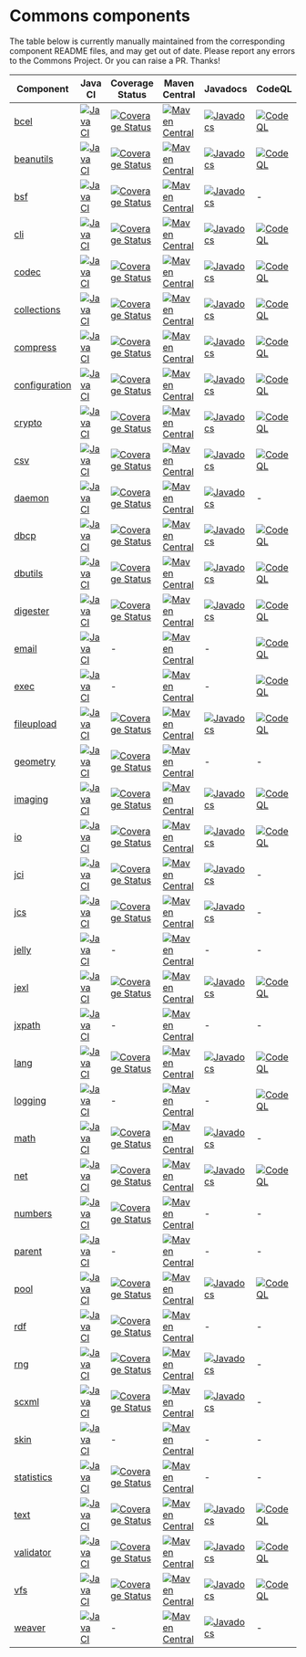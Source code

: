 <!---
 Licensed to the Apache Software Foundation (ASF) under one or more
 contributor license agreements.  See the NOTICE file distributed with
 this work for additional information regarding copyright ownership.
 The ASF licenses this file to You under the Apache License, Version 2.0
 (the "License"); you may not use this file except in compliance with
 the License.  You may obtain a copy of the License at

      https://www.apache.org/licenses/LICENSE-2.0

 Unless required by applicable law or agreed to in writing, software
 distributed under the License is distributed on an "AS IS" BASIS,
 WITHOUT WARRANTIES OR CONDITIONS OF ANY KIND, either express or implied.
 See the License for the specific language governing permissions and
 limitations under the License.
-->
# Commons components

The table below is currently manually maintained from the corresponding component README files, and may get out of date. Please report any errors to the Commons Project.
Or you can raise a PR. Thanks!

| Component | Java CI | Coverage Status | Maven Central | Javadocs | CodeQL | OpenSSF Scorecard |
| ---       |     --- |      ---        |     ---       |     ---  |    --- |     ---           |
| [bcel](https://github.com/apache/commons-bcel)  | [![Java CI](https://github.com/apache/commons-bcel/actions/workflows/maven.yml/badge.svg)](https://github.com/apache/commons-bcel/actions/workflows/maven.yml) | [![Coverage Status](https://codecov.io/gh/apache/commons-bcel/branch/master/graph/badge.svg)](https://app.codecov.io/gh/apache/commons-bcel) | [![Maven Central](https://maven-badges.herokuapp.com/maven-central/org.apache.bcel/bcel/badge.svg?gav=true)](https://maven-badges.herokuapp.com/maven-central/org.apache.bcel/bcel/?gav=true) | [![Javadocs](https://javadoc.io/badge/org.apache.bcel/bcel/6.7.0.svg)](https://javadoc.io/doc/org.apache.bcel/bcel/6.7.0) | [![CodeQL](https://github.com/apache/commons-bcel/actions/workflows/codeql-analysis.yml/badge.svg)](https://github.com/apache/commons-bcel/actions/workflows/codeql-analysis.yml) | [![OpenSSF Scorecard](https://api.securityscorecards.dev/projects/github.com/apache/commons-bcel/badge)](https://api.securityscorecards.dev/projects/github.com/apache/commons-bcel) |
|[beanutils](https://github.com/apache/commons-beanutils)|[![Java CI](https://github.com/apache/commons-beanutils/actions/workflows/maven.yml/badge.svg)](https://github.com/apache/commons-beanutils/actions/workflows/maven.yml)|[![Coverage Status](https://codecov.io/gh/apache/commons-beanutils/branch/master/graph/badge.svg)](https://app.codecov.io/gh/apache/commons-beanutils/branch/master)|[![Maven Central](https://maven-badges.herokuapp.com/maven-central/commons-beanutils/commons-beanutils/badge.svg?gav=true)](https://maven-badges.herokuapp.com/maven-central/org.apache.commons/commons-beanutils2/?gav=true)|[![Javadocs](https://javadoc.io/badge/org.apache.commons/commons-beanutils2/2.0.0.svg)](https://javadoc.io/doc/org.apache.commons/commons-beanutils2/2.0.0)|[![CodeQL](https://github.com/apache/commons-beanutils/actions/workflows/codeql-analysis.yml/badge.svg)](https://github.com/apache/commons-beanutils/actions/workflows/codeql-analysis.yml)|-|
|[bsf](https://github.com/apache/commons-bsf)|[![Java CI](https://github.com/apache/commons-bsf/actions/workflows/maven.yml/badge.svg)](https://github.com/apache/commons-bsf/actions/workflows/maven.yml)|[![Coverage Status](https://coveralls.io/repos/apache/commons-bsf/badge.svg)](https://coveralls.io/r/apache/commons-bsf)|[![Maven Central](https://maven-badges.herokuapp.com/maven-central/bsf/bsf/badge.svg)](https://maven-badges.herokuapp.com/maven-central/bsf/bsf/)|[![Javadocs](https://javadoc.io/badge/bsf/bsf/2.5.0.svg)](https://javadoc.io/doc/bsf/bsf/2.5.0)|-|-|
|[cli](https://github.com/apache/commons-cli)|[![Java CI](https://github.com/apache/commons-cli/actions/workflows/maven.yml/badge.svg)](https://github.com/apache/commons-cli/actions/workflows/maven.yml)|[![Coverage Status](https://codecov.io/gh/apache/commons-cli/branch/master/graph/badge.svg)](https://app.codecov.io/gh/apache/commons-cli/branch/master)|[![Maven Central](https://maven-badges.herokuapp.com/maven-central/commons-cli/commons-cli/badge.svg?gav=true)](https://maven-badges.herokuapp.com/maven-central/commons-cli/commons-cli/?gav=true)|[![Javadocs](https://javadoc.io/badge/commons-cli/commons-cli/1.5.0.svg)](https://javadoc.io/doc/commons-cli/commons-cli/1.5.0)|[![CodeQL](https://github.com/apache/commons-cli/actions/workflows/codeql-analysis.yml/badge.svg)](https://github.com/apache/commons-cli/actions/workflows/codeql-analysis.yml)|-|
|[codec](https://github.com/apache/commons-codec)|[![Java CI](https://github.com/apache/commons-codec/actions/workflows/maven.yml/badge.svg)](https://github.com/apache/commons-codec/actions/workflows/maven.yml)|[![Coverage Status](https://codecov.io/gh/apache/commons-codec/branch/master/graph/badge.svg)](https://app.codecov.io/gh/apache/commons-codec)|[![Maven Central](https://maven-badges.herokuapp.com/maven-central/commons-codec/commons-codec/badge.svg?gav=true)](https://maven-badges.herokuapp.com/maven-central/commons-codec/commons-codec/?gav=true)|[![Javadocs](https://javadoc.io/badge/commons-codec/commons-codec/1.16.0.svg)](https://javadoc.io/doc/commons-codec/commons-codec/1.16.0)|[![CodeQL](https://github.com/apache/commons-codec/actions/workflows/codeql-analysis.yml/badge.svg)](https://github.com/apache/commons-codec/actions/workflows/codeql-analysis.yml)|[![OpenSSF Scorecard](https://api.securityscorecards.dev/projects/github.com/apache/commons-codec/badge)](https://api.securityscorecards.dev/projects/github.com/apache/commons-codec)|
|[collections](https://github.com/apache/commons-collections)|[![Java CI](https://github.com/apache/commons-collections/actions/workflows/maven.yml/badge.svg)](https://github.com/apache/commons-collections/actions/workflows/maven.yml)|[![Coverage Status](https://codecov.io/gh/apache/commons-collections/branch/master/graph/badge.svg)](https://app.codecov.io/gh/apache/commons-collections/branch/master)|[![Maven Central](https://maven-badges.herokuapp.com/maven-central/org.apache.commons/commons-collections4/badge.svg?gav=true)](https://maven-badges.herokuapp.com/maven-central/org.apache.commons/commons-collections4/?gav=true)|[![Javadocs](https://javadoc.io/badge/org.apache.commons/commons-collections4/4.4.svg)](https://javadoc.io/doc/org.apache.commons/commons-collections4/4.4)|[![CodeQL](https://github.com/apache/commons-collections/actions/workflows/codeql-analysis.yml/badge.svg)](https://github.com/apache/commons-collections/actions/workflows/codeql-analysis.yml)|-|
|[compress](https://github.com/apache/commons-compress)|[![Java CI](https://github.com/apache/commons-compress/actions/workflows/maven.yml/badge.svg)](https://github.com/apache/commons-compress/actions/workflows/maven.yml)|[![Coverage Status](https://codecov.io/gh/apache/commons-compress/branch/master/graph/badge.svg)](https://app.codecov.io/gh/apache/commons-compress)|[![Maven Central](https://maven-badges.herokuapp.com/maven-central/org.apache.commons/commons-compress/badge.svg?gav=true)](https://maven-badges.herokuapp.com/maven-central/org.apache.commons/commons-compress/?gav=true)|[![Javadocs](https://javadoc.io/badge/org.apache.commons/commons-compress/1.24.0.svg)](https://javadoc.io/doc/org.apache.commons/commons-compress/1.24.0)|[![CodeQL](https://github.com/apache/commons-compress/actions/workflows/codeql-analysis.yml/badge.svg)](https://github.com/apache/commons-compress/actions/workflows/codeql-analysis.yml)|[![OpenSSF Scorecard](https://api.securityscorecards.dev/projects/github.com/apache/commons-compress/badge)](https://api.securityscorecards.dev/projects/github.com/apache/commons-compress)|
|[configuration](https://github.com/apache/commons-configuration)|[![Java CI](https://github.com/apache/commons-configuration/actions/workflows/maven.yml/badge.svg)](https://github.com/apache/commons-configuration/actions/workflows/maven.yml)|[![Coverage Status](https://codecov.io/gh/apache/commons-configuration/branch/master/graph/badge.svg)](https://app.codecov.io/gh/apache/commons-configuration)|[![Maven Central](https://maven-badges.herokuapp.com/maven-central/org.apache.commons/commons-configuration2/badge.svg?gav=true)](https://maven-badges.herokuapp.com/maven-central/org.apache.commons/commons-configuration2/?gav=true)|[![Javadocs](https://javadoc.io/badge/org.apache.commons/commons-configuration2/2.9.0.svg)](https://javadoc.io/doc/org.apache.commons/commons-configuration2/2.9.0)|[![CodeQL](https://github.com/apache/commons-configuration/actions/workflows/codeql-analysis.yml/badge.svg)](https://github.com/apache/commons-configuration/actions/workflows/codeql-analysis.yml)|[![OpenSSF Scorecard](https://api.securityscorecards.dev/projects/github.com/apache/commons-configuration/badge)](https://api.securityscorecards.dev/projects/github.com/apache/commons-configuration)|
|[crypto](https://github.com/apache/commons-crypto)|[![Java CI](https://github.com/apache/commons-crypto/actions/workflows/maven.yml/badge.svg)](https://github.com/apache/commons-crypto/actions/workflows/maven.yml)|[![Coverage Status](https://codecov.io/gh/apache/commons-crypto/branch/master/graph/badge.svg)](https://app.codecov.io/gh/apache/commons-crypto)|[![Maven Central](https://maven-badges.herokuapp.com/maven-central/org.apache.commons/commons-crypto/badge.svg?gav=true)](https://maven-badges.herokuapp.com/maven-central/org.apache.commons/commons-crypto/?gav=true)|[![Javadocs](https://javadoc.io/badge/org.apache.commons/commons-crypto/1.2.0.svg)](https://javadoc.io/doc/org.apache.commons/commons-crypto/1.2.0)|[![CodeQL](https://github.com/apache/commons-crypto/actions/workflows/codeql-analysis.yml/badge.svg)](https://github.com/apache/commons-crypto/actions/workflows/codeql-analysis.yml)|[![OpenSSF Scorecard](https://api.securityscorecards.dev/projects/github.com/apache/commons-crypto/badge)](https://api.securityscorecards.dev/projects/github.com/apache/commons-crypto)|
|[csv](https://github.com/apache/commons-csv)|[![Java CI](https://github.com/apache/commons-csv/actions/workflows/maven.yml/badge.svg)](https://github.com/apache/commons-csv/actions/workflows/maven.yml)|[![Coverage Status](https://codecov.io/gh/apache/commons-csv/branch/master/graph/badge.svg)](https://app.codecov.io/gh/apache/commons-csv)|[![Maven Central](https://maven-badges.herokuapp.com/maven-central/org.apache.commons/commons-csv/badge.svg?gav=true)](https://maven-badges.herokuapp.com/maven-central/org.apache.commons/commons-csv/?gav=true)|[![Javadocs](https://javadoc.io/badge/org.apache.commons/commons-csv/1.10.0.svg)](https://javadoc.io/doc/org.apache.commons/commons-csv/1.10.0)|[![CodeQL](https://github.com/apache/commons-csv/actions/workflows/codeql-analysis.yml/badge.svg)](https://github.com/apache/commons-csv/actions/workflows/codeql-analysis.yml)|[![OpenSSF Scorecard](https://api.securityscorecards.dev/projects/github.com/apache/commons-csv/badge)](https://api.securityscorecards.dev/projects/github.com/apache/commons-csv)|
|[daemon](https://github.com/apache/commons-daemon)|[![Java CI](https://github.com/apache/commons-daemon/actions/workflows/maven.yml/badge.svg)](https://github.com/apache/commons-daemon/actions/workflows/maven.yml)|[![Coverage Status](https://codecov.io/gh/apache/commons-daemon/branch/master/graph/badge.svg)](https://app.codecov.io/gh/apache/commons-daemon)|[![Maven Central](https://maven-badges.herokuapp.com/maven-central/commons-daemon/commons-daemon/badge.svg)](https://maven-badges.herokuapp.com/maven-central/commons-daemon/commons-daemon/)|[![Javadocs](https://javadoc.io/badge/commons-daemon/commons-daemon/1.3.3.svg)](https://javadoc.io/doc/commons-daemon/commons-daemon/1.3.3)|-|-|
|[dbcp](https://github.com/apache/commons-dbcp)|[![Java CI](https://github.com/apache/commons-dbcp/actions/workflows/maven.yml/badge.svg)](https://github.com/apache/commons-dbcp/actions/workflows/maven.yml)|[![Coverage Status](https://codecov.io/gh/apache/commons-dbcp/branch/master/graph/badge.svg)](https://app.codecov.io/gh/apache/commons-dbcp)|[![Maven Central](https://maven-badges.herokuapp.com/maven-central/org.apache.commons/commons-dbcp2/badge.svg?gav=true)](https://maven-badges.herokuapp.com/maven-central/org.apache.commons/commons-dbcp2/?gav=true)|[![Javadocs](https://javadoc.io/badge/org.apache.commons/commons-dbcp2/2.10.0.svg)](https://javadoc.io/doc/org.apache.commons/commons-dbcp2/2.10.0)|[![CodeQL](https://github.com/apache/commons-dbcp/actions/workflows/codeql-analysis.yml/badge.svg)](https://github.com/apache/commons-dbcp/actions/workflows/codeql-analysis.yml)|[![OpenSSF Scorecard](https://api.securityscorecards.dev/projects/github.com/apache/commons-dbcp/badge)](https://api.securityscorecards.dev/projects/github.com/apache/commons-dbcp)|
|[dbutils](https://github.com/apache/commons-dbutils)|[![Java CI](https://github.com/apache/commons-dbutils/actions/workflows/maven.yml/badge.svg)](https://github.com/apache/commons-dbutils/actions/workflows/maven.yml)|[![Coverage Status](https://codecov.io/gh/apache/commons-dbutils/branch/master/graph/badge.svg)](https://app.codecov.io/gh/apache/commons-dbutils)|[![Maven Central](https://maven-badges.herokuapp.com/maven-central/commons-dbutils/commons-dbutils/badge.svg?gav=true)](https://maven-badges.herokuapp.com/maven-central/commons-dbutils/commons-dbutils/?gav=true)|[![Javadocs](https://javadoc.io/badge/commons-dbutils/commons-dbutils/1.8.1.svg)](https://javadoc.io/doc/commons-dbutils/commons-dbutils/1.8.1)|[![CodeQL](https://github.com/apache/commons-dbutils/actions/workflows/codeql-analysis.yml/badge.svg)](https://github.com/apache/commons-dbutils/actions/workflows/codeql-analysis.yml)|[![OpenSSF Scorecard](https://api.securityscorecards.dev/projects/github.com/apache/commons-dbutils/badge)](https://api.securityscorecards.dev/projects/github.com/apache/commons-dbutils)|
|[digester](https://github.com/apache/commons-digester)|[![Java CI](https://github.com/apache/commons-digester/actions/workflows/maven.yml/badge.svg)](https://github.com/apache/commons-digester/actions/workflows/maven.yml)|[![Coverage Status](https://codecov.io/gh/apache/commons-digester/branch/master/graph/badge.svg)](https://app.codecov.io/gh/apache/commons-digester)|[![Maven Central](https://maven-badges.herokuapp.com/maven-central/org.apache.commons/commons-digester3/badge.svg?gav=true)](https://maven-badges.herokuapp.com/maven-central/org.apache.commons/commons-digester3/?gav=true)|[![Javadocs](https://javadoc.io/badge/org.apache.commons/commons-digester3-parent/3.3.svg)](https://javadoc.io/doc/org.apache.commons/commons-digester3-parent/3.3)|[![CodeQL](https://github.com/apache/commons-digester/actions/workflows/codeql-analysis.yml/badge.svg)](https://github.com/apache/commons-digester/actions/workflows/codeql-analysis.yml)|[![OpenSSF Scorecard](https://api.securityscorecards.dev/projects/github.com/apache/commons-digester/badge)](https://api.securityscorecards.dev/projects/github.com/apache/commons-digester)|
|[email](https://github.com/apache/commons-email)|[![Java CI](https://github.com/apache/commons-email/actions/workflows/maven.yml/badge.svg)](https://github.com/apache/commons-email/actions/workflows/maven.yml)|-|[![Maven Central](https://maven-badges.herokuapp.com/maven-central/org.apache.commons/commons-email/badge.svg?gav=true)](https://maven-badges.herokuapp.com/maven-central/org.apache.commons/commons-email/?gav=true)|-|[![CodeQL](https://github.com/apache/commons-email/actions/workflows/codeql-analysis.yml/badge.svg)](https://github.com/apache/commons-email/actions/workflows/codeql-analysis.yml)|-|
|[exec](https://github.com/apache/commons-exec)|[![Java CI](https://github.com/apache/commons-exec/actions/workflows/maven.yml/badge.svg)](https://github.com/apache/commons-exec/actions/workflows/maven.yml)|-|[![Maven Central](https://maven-badges.herokuapp.com/maven-central/org.apache.commons/commons-exec/badge.svg?gav=true)](https://maven-badges.herokuapp.com/maven-central/org.apache.commons/commons-exec/?gav=true)|-|[![CodeQL](https://github.com/apache/commons-exec/actions/workflows/codeql-analysis.yml/badge.svg)](https://github.com/apache/commons-exec/actions/workflows/codeql-analysis.yml)|-|
|[fileupload](https://github.com/apache/commons-fileupload)|[![Java CI](https://github.com/apache/commons-fileupload/actions/workflows/maven.yml/badge.svg)](https://github.com/apache/commons-fileupload/actions/workflows/maven.yml)|[![Coverage Status](https://codecov.io/gh/apache/commons-fileupload/branch/master/graph/badge.svg)](https://app.codecov.io/gh/apache/commons-fileupload)|[![Maven Central](https://maven-badges.herokuapp.com/maven-central/org.apache.commons/commons-fileupload2/badge.svg?gav=true)](https://maven-badges.herokuapp.com/maven-central/org.apache.commons/commons-fileupload2/?gav=true)|[![Javadocs](https://javadoc.io/badge/org.apache.commons/commons-fileupload2/2.0.0-M1.svg)](https://javadoc.io/doc/org.apache.commons/commons-fileupload2/2.0.0-M1)|[![CodeQL](https://github.com/apache/commons-fileupload/actions/workflows/codeql-analysis.yml/badge.svg)](https://github.com/apache/commons-fileupload/actions/workflows/codeql-analysis.yml)|[![OpenSSF Scorecard](https://api.securityscorecards.dev/projects/github.com/apache/commons-fileupload/badge)](https://api.securityscorecards.dev/projects/github.com/apache/commons-fileupload)|
|[geometry](https://github.com/apache/commons-geometry)|[![Java CI](https://github.com/apache/commons-geometry/actions/workflows/maven.yml/badge.svg)](https://github.com/apache/commons-geometry/actions/workflows/maven.yml)|[![Coverage Status](https://codecov.io/gh/apache/commons-geometry/branch/master/graph/badge.svg)](https://app.codecov.io/gh/apache/commons-geometry)|[![Maven Central](https://maven-badges.herokuapp.com/maven-central/org.apache.commons/commons-geometry-spherical/badge.svg)](https://maven-badges.herokuapp.com/maven-central/org.apache.commons/commons-geometry-spherical/)|-|-|-|
|[imaging](https://github.com/apache/commons-imaging)|[![Java CI](https://github.com/apache/commons-imaging/actions/workflows/maven.yml/badge.svg)](https://github.com/apache/commons-imaging/actions/workflows/maven.yml)|[![Coverage Status](https://codecov.io/gh/apache/commons-imaging/branch/master/graph/badge.svg)](https://app.codecov.io/gh/apache/commons-imaging/branch/master)|[![Maven Central](https://maven-badges.herokuapp.com/maven-central/org.apache.commons/commons-imaging/badge.svg?gav=true)](https://maven-badges.herokuapp.com/maven-central/org.apache.commons/commons-imaging/?gav=true)|[![Javadocs](https://javadoc.io/badge/org.apache.commons/commons-imaging/1.0-alpha3.svg)](https://javadoc.io/doc/org.apache.commons/commons-imaging/1.0-alpha3)|[![CodeQL](https://github.com/apache/commons-imaging/actions/workflows/codeql-analysis.yml/badge.svg)](https://github.com/apache/commons-imaging/actions/workflows/codeql-analysis.yml)|[![OpenSSF Scorecard](https://api.securityscorecards.dev/projects/github.com/apache/commons-imaging/badge)](https://api.securityscorecards.dev/projects/github.com/apache/commons-imaging)|
|[io](https://github.com/apache/commons-io)|[![Java CI](https://github.com/apache/commons-io/actions/workflows/maven.yml/badge.svg)](https://github.com/apache/commons-io/actions/workflows/maven.yml)|[![Coverage Status](https://codecov.io/gh/apache/commons-io/branch/master/graph/badge.svg)](https://app.codecov.io/gh/apache/commons-io)|[![Maven Central](https://maven-badges.herokuapp.com/maven-central/commons-io/commons-io/badge.svg?gav=true)](https://maven-badges.herokuapp.com/maven-central/commons-io/commons-io/?gav=true)|[![Javadocs](https://javadoc.io/badge/commons-io/commons-io/2.15.0.svg)](https://javadoc.io/doc/commons-io/commons-io/2.15.0)|[![CodeQL](https://github.com/apache/commons-io/actions/workflows/codeql-analysis.yml/badge.svg)](https://github.com/apache/commons-io/actions/workflows/codeql-analysis.yml)|[![OpenSSF Scorecard](https://api.securityscorecards.dev/projects/github.com/apache/commons-io/badge)](https://api.securityscorecards.dev/projects/github.com/apache/commons-io)|
|[jci](https://github.com/apache/commons-jci)|[![Java CI](https://github.com/apache/commons-jci/actions/workflows/maven.yml/badge.svg)](https://github.com/apache/commons-jci/actions/workflows/maven.yml)|[![Coverage Status](https://coveralls.io/repos/apache/commons-jci/badge.svg)](https://coveralls.io/r/apache/commons-jci)|[![Maven Central](https://maven-badges.herokuapp.com/maven-central/org.apache.commons/commons-jci/badge.svg)](https://maven-badges.herokuapp.com/maven-central/org.apache.commons/commons-jci/)|[![Javadocs](https://javadoc.io/badge/org.apache.commons/commons-jci2/2.0.svg)](https://javadoc.io/doc/org.apache.commons/commons-jci2/2.0)|-|-|
|[jcs](https://github.com/apache/commons-jcs)|[![Java CI](https://github.com/apache/commons-jcs/actions/workflows/maven.yml/badge.svg)](https://github.com/apache/commons-jcs/actions/workflows/maven.yml)|[![Coverage Status](https://codecov.io/gh/apache/commons-jcs/branch/master/graph/badge.svg)](https://app.codecov.io/gh/apache/commons-jcs)|[![Maven Central](https://maven-badges.herokuapp.com/maven-central/org.apache.commons/commons-jcs3/badge.svg?gav=true)](https://maven-badges.herokuapp.com/maven-central/org.apache.commons/commons-jcs3/?gav=true)|[![Javadocs](https://javadoc.io/badge/org.apache.commons/commons-jcs3/3.1.svg)](https://javadoc.io/doc/org.apache.commons/commons-jcs3/3.1)|-|-|
|[jelly](https://github.com/apache/commons-jelly)|[![Java CI](https://github.com/apache/commons-jelly/actions/workflows/maven.yml/badge.svg)](https://github.com/apache/commons-jelly/actions/workflows/maven.yml)|-|[![Maven Central](https://maven-badges.herokuapp.com/maven-central/commons-jelly/commons-jelly/badge.svg)](https://maven-badges.herokuapp.com/maven-central/commons-jelly/commons-jelly/)|-|-|-|
|[jexl](https://github.com/apache/commons-jexl)|[![Java CI](https://github.com/apache/commons-jexl/actions/workflows/maven.yml/badge.svg)](https://github.com/apache/commons-jexl/actions/workflows/maven.yml)|[![Coverage Status](https://codecov.io/gh/apache/commons-jexl/branch/master/graph/badge.svg)](https://app.codecov.io/gh/apache/commons-jexl)|[![Maven Central](https://maven-badges.herokuapp.com/maven-central/org.apache.commons/commons-jexl3/badge.svg?gav=true)](https://maven-badges.herokuapp.com/maven-central/org.apache.commons/commons-jexl3/?gav=true)|[![Javadocs](https://javadoc.io/badge/org.apache.commons/commons-jexl3/3.2.svg)](https://javadoc.io/doc/org.apache.commons/commons-jexl3/3.2)|[![CodeQL](https://github.com/apache/commons-jexl/actions/workflows/codeql-analysis.yml/badge.svg)](https://github.com/apache/commons-jexl/actions/workflows/codeql-analysis.yml)|-|
|[jxpath](https://github.com/apache/commons-jxpath)|[![Java CI](https://github.com/apache/commons-jxpath/actions/workflows/maven.yml/badge.svg)](https://github.com/apache/commons-jxpath/actions/workflows/maven.yml)|-|[![Maven Central](https://maven-badges.herokuapp.com/maven-central/commons-jxpath/commons-jxpath/badge.svg)](https://maven-badges.herokuapp.com/maven-central/commons-jxpath/commons-jxpath/)|-|-|-|
|[lang](https://github.com/apache/commons-lang)|[![Java CI](https://github.com/apache/commons-lang/actions/workflows/maven.yml/badge.svg)](https://github.com/apache/commons-lang/actions/workflows/maven.yml)|[![Coverage Status](https://codecov.io/gh/apache/commons-lang/branch/master/graph/badge.svg)](https://app.codecov.io/gh/apache/commons-lang)|[![Maven Central](https://maven-badges.herokuapp.com/maven-central/org.apache.commons/commons-lang3/badge.svg?gav=true)](https://maven-badges.herokuapp.com/maven-central/org.apache.commons/commons-lang3/?gav=true)|[![Javadocs](https://javadoc.io/badge/org.apache.commons/commons-lang3/3.13.0.svg)](https://javadoc.io/doc/org.apache.commons/commons-lang3/3.13.0)|[![CodeQL](https://github.com/apache/commons-lang/actions/workflows/codeql-analysis.yml/badge.svg)](https://github.com/apache/commons-lang/actions/workflows/codeql-analysis.yml)|[![OpenSSF Scorecard](https://api.securityscorecards.dev/projects/github.com/apache/commons-lang/badge)](https://api.securityscorecards.dev/projects/github.com/apache/commons-lang)|
|[logging](https://github.com/apache/commons-logging)|[![Java CI](https://github.com/apache/commons-logging/actions/workflows/maven.yml/badge.svg)](https://github.com/apache/commons-logging/actions/workflows/maven.yml)|-|[![Maven Central](https://maven-badges.herokuapp.com/maven-central/commons-logging/commons-logging/badge.svg?gav=true)](https://maven-badges.herokuapp.com/maven-central/commons-logging/commons-logging/?gav=true)|-|[![CodeQL](https://github.com/apache/commons-logging/actions/workflows/codeql-analysis.yml/badge.svg)](https://github.com/apache/commons-logging/actions/workflows/codeql-analysis.yml)|-|
|[math](https://github.com/apache/commons-math)|[![Java CI](https://github.com/apache/commons-math/actions/workflows/maven.yml/badge.svg)](https://github.com/apache/commons-math/actions/workflows/maven.yml)|[![Coverage Status](https://codecov.io/gh/apache/commons-math/branch/master/graph/badge.svg)](https://app.codecov.io/gh/apache/commons-math)|[![Maven Central](https://maven-badges.herokuapp.com/maven-central/org.apache.commons/commons-math4-parent/badge.svg)](https://maven-badges.herokuapp.com/maven-central/org.apache.commons/commons-math4-parent/)|[![Javadocs](https://javadoc.io/badge/org.apache.commons/commons-math4-parent/4.0.svg)](https://javadoc.io/doc/org.apache.commons/commons-math4-parent/4.0)|-|-|
|[net](https://github.com/apache/commons-net)|[![Java CI](https://github.com/apache/commons-net/actions/workflows/maven.yml/badge.svg)](https://github.com/apache/commons-net/actions/workflows/maven.yml)|[![Coverage Status](https://codecov.io/gh/apache/commons-net/branch/master/graph/badge.svg)](https://app.codecov.io/gh/apache/commons-net)|[![Maven Central](https://maven-badges.herokuapp.com/maven-central/commons-net/commons-net/badge.svg?gav=true)](https://maven-badges.herokuapp.com/maven-central/commons-net/commons-net/?gav=true)|[![Javadocs](https://javadoc.io/badge/commons-net/commons-net/3.10.0.svg)](https://javadoc.io/doc/commons-net/commons-net/3.10.0)|[![CodeQL](https://github.com/apache/commons-net/actions/workflows/codeql-analysis.yml/badge.svg)](https://github.com/apache/commons-net/actions/workflows/codeql-analysis.yml)|[![OpenSSF Scorecard](https://api.securityscorecards.dev/projects/github.com/apache/commons-net/badge)](https://api.securityscorecards.dev/projects/github.com/apache/commons-net)|
|[numbers](https://github.com/apache/commons-numbers)|[![Java CI](https://github.com/apache/commons-numbers/actions/workflows/maven.yml/badge.svg)](https://github.com/apache/commons-numbers/actions/workflows/maven.yml)|[![Coverage Status](https://codecov.io/gh/apache/commons-numbers/branch/master/graph/badge.svg)](https://app.codecov.io/gh/apache/commons-numbers)|[![Maven Central](https://maven-badges.herokuapp.com/maven-central/org.apache.commons/commons-numbers-parent/badge.svg)](https://maven-badges.herokuapp.com/maven-central/org.apache.commons/commons-numbers-parent/)|-|-|-|
|[parent](https://github.com/apache/commons-parent)|[![Java CI](https://github.com/apache/commons-parent/actions/workflows/maven.yml/badge.svg)](https://github.com/apache/commons-parent/actions/workflows/maven.yml)|-|[![Maven Central](https://maven-badges.herokuapp.com/maven-central/org.apache.commons/commons-parent/badge.svg?gav=true)](https://maven-badges.herokuapp.com/maven-central/org.apache.commons/commons-parent/?gav=true)|-|-|[![OpenSSF Scorecard](https://api.securityscorecards.dev/projects/github.com/apache/commons-parent/badge)](https://api.securityscorecards.dev/projects/github.com/apache/commons-parent)|
|[pool](https://github.com/apache/commons-pool)|[![Java CI](https://github.com/apache/commons-pool/actions/workflows/maven.yml/badge.svg)](https://github.com/apache/commons-pool/actions/workflows/maven.yml)|[![Coverage Status](https://codecov.io/gh/apache/commons-pool/branch/master/graph/badge.svg)](https://app.codecov.io/gh/apache/commons-pool)|[![Maven Central](https://maven-badges.herokuapp.com/maven-central/org.apache.commons/commons-pool2/badge.svg?gav=true)](https://maven-badges.herokuapp.com/maven-central/org.apache.commons/commons-pool2/?gav=true)|[![Javadocs](https://javadoc.io/badge/org.apache.commons/commons-pool2/2.12.0.svg)](https://javadoc.io/doc/org.apache.commons/commons-pool2/2.12.0)|[![CodeQL](https://github.com/apache/commons-pool/actions/workflows/codeql-analysis.yml/badge.svg)](https://github.com/apache/commons-pool/actions/workflows/codeql-analysis.yml)|[![OpenSSF Scorecard](https://api.securityscorecards.dev/projects/github.com/apache/commons-pool/badge)](https://api.securityscorecards.dev/projects/github.com/apache/commons-pool)|
|[rdf](https://github.com/apache/commons-rdf)|[![Java CI](https://github.com/apache/commons-rdf/actions/workflows/maven.yml/badge.svg)](https://github.com/apache/commons-rdf/actions/workflows/maven.yml)|[![Coverage Status](https://codecov.io/gh/apache/commons-rdf/branch/master/graph/badge.svg)](https://app.codecov.io/gh/apache/commons-rdf)|[![Maven Central](https://maven-badges.herokuapp.com/maven-central/org.apache.commons/commons-rdf-api/badge.svg?gav=true)](https://maven-badges.herokuapp.com/maven-central/org.apache.commons/commons-rdf-api/?gav=true)|-|-|-|
|[rng](https://github.com/apache/commons-rng)|[![Java CI](https://github.com/apache/commons-rng/actions/workflows/maven.yml/badge.svg)](https://github.com/apache/commons-rng/actions/workflows/maven.yml)|[![Coverage Status](https://codecov.io/gh/apache/commons-rng/branch/master/graph/badge.svg)](https://app.codecov.io/gh/apache/commons-rng)|[![Maven Central](https://maven-badges.herokuapp.com/maven-central/org.apache.commons/commons-rng-simple/badge.svg)](https://maven-badges.herokuapp.com/maven-central/org.apache.commons/commons-rng-simple/)|[![Javadocs](https://javadoc.io/badge/org.apache.commons/commons-rng-simple/1.5.svg)](https://javadoc.io/doc/org.apache.commons/commons-rng-simple/1.5)|-|-|
|[scxml](https://github.com/apache/commons-scxml)|[![Java CI](https://github.com/apache/commons-scxml/actions/workflows/maven.yml/badge.svg)](https://github.com/apache/commons-scxml/actions/workflows/maven.yml)|[![Coverage Status](https://coveralls.io/repos/apache/commons-scxml2/badge.svg)](https://coveralls.io/r/apache/commons-scxml2)|[![Maven Central](https://maven-badges.herokuapp.com/maven-central/commons-scxml/commons-scxml/badge.svg)](https://maven-badges.herokuapp.com/maven-central/commons-scxml/commons-scxml/)|[![Javadocs](https://javadoc.io/badge/org.apache.commons/commons-scxml2/2.0-alpha-1.svg)](https://javadoc.io/doc/org.apache.commons/commons-scxml2/2.0-alpha-1)|-|-|
|[skin](https://github.com/apache/commons-skin)|[![Java CI](https://github.com/apache/commons-skin/actions/workflows/maven.yml/badge.svg)](https://github.com/apache/commons-skin/actions/workflows/maven.yml)|-|[![Maven Central](https://maven-badges.herokuapp.com/maven-central/org.apache.commons/commons-skin/badge.svg)](https://maven-badges.herokuapp.com/maven-central/org.apache.commons/commons-skin/)|-|-|-|
|[statistics](https://github.com/apache/commons-statistics)|[![Java CI](https://github.com/apache/commons-statistics/actions/workflows/maven.yml/badge.svg)](https://github.com/apache/commons-statistics/actions/workflows/maven.yml)|[![Coverage Status](https://codecov.io/gh/apache/commons-statistics/branch/master/graph/badge.svg)](https://app.codecov.io/gh/apache/commons-statistics)|[![Maven Central](https://maven-badges.herokuapp.com/maven-central/org.apache.commons/commons-statistics-distribution/badge.svg)](https://maven-badges.herokuapp.com/maven-central/org.apache.commons/commons-statistics-distribution/)|-|-|-|
|[text](https://github.com/apache/commons-text)|[![Java CI](https://github.com/apache/commons-text/actions/workflows/maven.yml/badge.svg)](https://github.com/apache/commons-text/actions/workflows/maven.yml)|[![Coverage Status](https://codecov.io/gh/apache/commons-text/branch/master/graph/badge.svg)](https://app.codecov.io/gh/apache/commons-text)|[![Maven Central](https://maven-badges.herokuapp.com/maven-central/org.apache.commons/commons-text/badge.svg?gav=true)](https://maven-badges.herokuapp.com/maven-central/org.apache.commons/commons-text/?gav=true)|[![Javadocs](https://javadoc.io/badge/org.apache.commons/commons-text/1.10.0.svg)](https://javadoc.io/doc/org.apache.commons/commons-text/1.10.0)|[![CodeQL](https://github.com/apache/commons-text/actions/workflows/codeql-analysis.yml/badge.svg)](https://github.com/apache/commons-text/actions/workflows/codeql-analysis.yml)|-|
|[validator](https://github.com/apache/commons-validator)|[![Java CI](https://github.com/apache/commons-validator/actions/workflows/maven.yml/badge.svg)](https://github.com/apache/commons-validator/actions/workflows/maven.yml)|[![Coverage Status](https://codecov.io/gh/apache/commons-validator/branch/master/graph/badge.svg)](https://app.codecov.io/gh/apache/commons-validator)|[![Maven Central](https://maven-badges.herokuapp.com/maven-central/commons-validator/commons-validator/badge.svg?gav=true)](https://maven-badges.herokuapp.com/maven-central/commons-validator/commons-validator/?gav=true)|[![Javadocs](https://javadoc.io/badge/commons-validator/commons-validator/1.7.svg)](https://javadoc.io/doc/commons-validator/commons-validator/1.7)|[![CodeQL](https://github.com/apache/commons-validator/actions/workflows/codeql-analysis.yml/badge.svg)](https://github.com/apache/commons-validator/actions/workflows/codeql-analysis.yml)|-|
|[vfs](https://github.com/apache/commons-vfs)|[![Java CI](https://github.com/apache/commons-vfs/actions/workflows/maven.yml/badge.svg)](https://github.com/apache/commons-vfs/actions/workflows/maven.yml)|[![Coverage Status](https://codecov.io/gh/apache/commons-vfs/branch/master/graph/badge.svg)](https://app.codecov.io/gh/apache/commons-vfs)|[![Maven Central](https://maven-badges.herokuapp.com/maven-central/org.apache.commons/commons-vfs2/badge.svg?gav=true)](https://maven-badges.herokuapp.com/maven-central/org.apache.commons/commons-vfs2/?gav=true)|[![Javadocs](https://javadoc.io/badge/org.apache.commons/commons-vfs2/2.9.0.svg)](https://javadoc.io/doc/org.apache.commons/commons-vfs2/2.9.0)|[![CodeQL](https://github.com/apache/commons-vfs/actions/workflows/codeql-analysis.yml/badge.svg)](https://github.com/apache/commons-vfs/actions/workflows/codeql-analysis.yml)|[![OpenSSF Scorecard](https://api.securityscorecards.dev/projects/github.com/apache/commons-vfs/badge)](https://api.securityscorecards.dev/projects/github.com/apache/commons-vfs)|
|[weaver](https://github.com/apache/commons-weaver)|[![Java CI](https://github.com/apache/commons-weaver/actions/workflows/maven.yml/badge.svg)](https://github.com/apache/commons-weaver/actions/workflows/maven.yml)|-|[![Maven Central](https://maven-badges.herokuapp.com/maven-central/org.apache.commons/commons-weaver-base/badge.svg?gav=true)](https://maven-badges.herokuapp.com/maven-central/org.apache.commons/commons-weaver-base/?gav=true)|[![Javadocs](https://javadoc.io/badge/org.apache.commons/commons-weaver-base/2.0.svg)](https://javadoc.io/doc/org.apache.commons/commons-weaver-base/2.0)|-|-|
